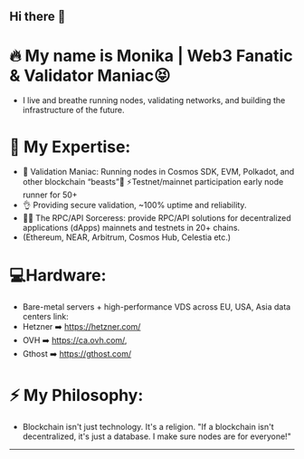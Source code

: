 ## Hi there 👋

# 🔥 My name is Monika | Web3 Fanatic & Validator Maniac😝
- I live and breathe running nodes, validating networks, and building the infrastructure of the future.
# 💪 My Expertise:
- 🤑 Validation Maniac: Running nodes in Cosmos SDK, EVM, Polkadot, and other blockchain “beasts”👻 ⚡Testnet/mainnet participation early node runner for 50+
- 👌 Providing secure validation, ~100% uptime and reliability.
- 🧚‍♀️ The RPC/API Sorceress: provide RPC/API solutions for decentralized applications (dApps) mainnets and testnets in 20+ chains.
-   (Ethereum, NEAR, Arbitrum, Cosmos Hub, Celestia etc.)
# 💻Hardware:
- Bare-metal servers + high-performance VDS across EU, USA, Asia data centers link:
- Hetzner ➡️ https://hetzner.com/
- OVH ➡️ https://ca.ovh.com/,
- Gthost ➡️ https://gthost.com/
# ⚡ My Philosophy:
- Blockchain isn't just technology. It's a religion. "If a blockchain isn't decentralized, it's just a database. I make sure nodes are for everyone!"

---
